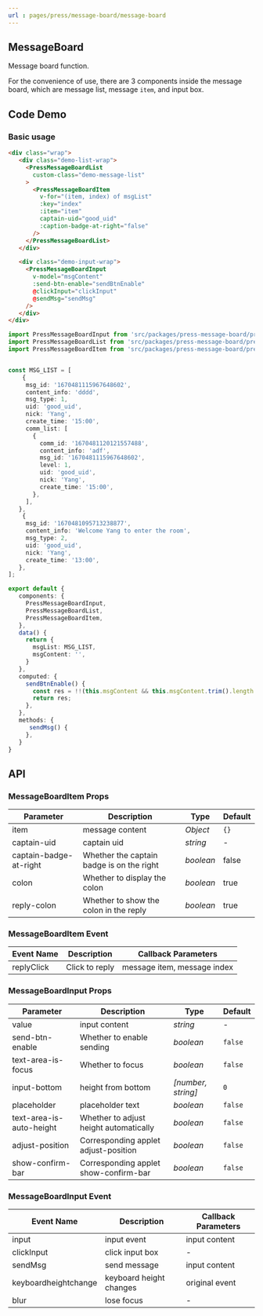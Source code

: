 ```yaml
---
url : pages/press/message-board/message-board
---
```


## MessageBoard 

Message board function.

For the convenience of use, there are 3 components inside the message board, which are message list, message `item`, and input box.


## Code Demo

### Basic usage


```html
<div class="wrap">
   <div class="demo-list-wrap">
     <PressMessageBoardList
       custom-class="demo-message-list"
     >
       <PressMessageBoardItem
         v-for="(item, index) of msgList"
         :key="index"
         :item="item"
         captain-uid="good_uid"
         :caption-badge-at-right="false"
       />
     </PressMessageBoardList>
   </div>

   <div class="demo-input-wrap">
     <PressMessageBoardInput
       v-model="msgContent"
       :send-btn-enable="sendBtnEnable"
       @clickInput="clickInput"
       @sendMsg="sendMsg"
     />
   </div>
</div>
```

```ts
import PressMessageBoardInput from 'src/packages/press-message-board/press-message-board-input.vue';
import PressMessageBoardList from 'src/packages/press-message-board/press-message-board-list.vue';
import PressMessageBoardItem from 'src/packages/press-message-board/press-message-board-item.vue';


const MSG_LIST = [
    {
     msg_id: '1670481115967648602',
     content_info: 'dddd',
     msg_type: 1,
     uid: 'good_uid',
     nick: 'Yang',
     create_time: '15:00',
     comm_list: [
       {
         comm_id: '1670481120121557488',
         content_info: 'adf',
         msg_id: '1670481115967648602',
         level: 1,
         uid: 'good_uid',
         nick: 'Yang',
         create_time: '15:00',
       },
     ],
   },
    {
     msg_id: '1670481095713238877',
     content_info: 'Welcome Yang to enter the room',
     msg_type: 2,
     uid: 'good_uid',
     nick: 'Yang',
     create_time: '13:00',
   },
];

export default {
   components: {
     PressMessageBoardInput,
     PressMessageBoardList,
     PressMessageBoardItem,
   },
   data() {
     return {
       msgList: MSG_LIST,
       msgContent: '',
     }
   },
   computed: {
     sendBtnEnable() {
       const res = !!(this.msgContent && this.msgContent.trim().length > 0);
       return res;
     },
   },
   methods: {
      sendMsg() {
     },
   }
}
```

## API




### MessageBoardItem Props


| Parameter              | Description                               | Type      | Default |
| ---------------------- | ----------------------------------------- | --------- | ------- |
| item                   | message content                           | _Object_  | `{}`    |
| captain-uid            | captain uid                               | _string_  | -       |
| captain-badge-at-right | Whether the captain badge is on the right | _boolean_ | false   |
| colon                  | Whether to display the colon              | _boolean_ | true    |
| reply-colon            | Whether to show the colon in the reply    | _boolean_ | true    |

### MessageBoardItem Event


| Event Name | Description    | Callback Parameters         |
| ---------- | -------------- | --------------------------- |
| replyClick | Click to reply | message item, message index |


### MessageBoardInput Props


| Parameter                | Description                            | Type               | Default |
| ------------------------ | -------------------------------------- | ------------------ | ------- |
| value                    | input content                          | _string_           | -       |
| send-btn-enable          | Whether to enable sending              | _boolean_          | `false` |
| text-area-is-focus       | Whether to focus                       | _boolean_          | `false` |
| input-bottom             | height from bottom                     | _[number, string]_ | `0`     |
| placeholder              | placeholder text                       | _boolean_          | `false` |
| text-area-is-auto-height | Whether to adjust height automatically | _boolean_          | `false` |
| adjust-position          | Corresponding applet adjust-position   | _boolean_          | `false` |
| show-confirm-bar         | Corresponding applet show-confirm-bar  | _boolean_          | `false` |


### MessageBoardInput Event


| Event Name           | Description             | Callback Parameters |
| -------------------- | ----------------------- | ------------------- |
| input                | input event             | input content       |
| clickInput           | click input box         | -                   |
| sendMsg              | send message            | input content       |
| keyboardheightchange | keyboard height changes | original event      |
| blur                 | lose focus              | -                   |